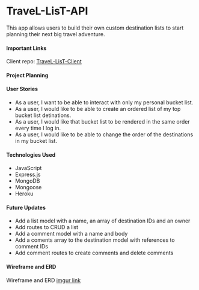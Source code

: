 # TraveL-LisT-API

This app allows users to build their own custom destination lists to start
planning their next big travel adventure.

#### Important Links

Client repo: [TraveL-LisT-Client](https://github.com/Gambinos14/TraveL-LisT-Client)

#### Project Planning



#### User Stories
* As a user, I want to be able to interact with only my personal bucket list.
* As a user, I would like to be able to create an ordered list of my top bucket
list detinations.
* As a user, I would like that bucket list to be rendered in the same order every
time I log in.
* As a user, I would like to be able to change the order of the destinations in
my bucket list.

#### Technologies Used
* JavaScript
* Express.js
* MongoDB
* Mongoose
* Heroku

#### Future Updates
* Add a list model with a name, an array of destination IDs and an owner
* Add routes to CRUD a list
* Add a comment model with a name and body
* Add a coments array to the destination model with references to comment IDs
* Add comment routes to create comments and delete comments


#### Wireframe and ERD

Wireframe and ERD [imgur link](https://imgur.com/TvBtjZ5)
